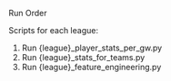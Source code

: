 Run Order

Scripts for each league:
1. Run {league}_player_stats_per_gw.py
2. Run {league}_stats_for_teams.py
3. Run {league}_feature_engineering.py

